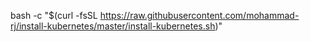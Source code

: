 bash -c "$(curl -fsSL https://raw.githubusercontent.com/mohammad-rj/install-kubernetes/master/install-kubernetes.sh)"
